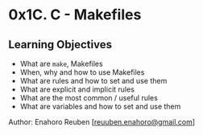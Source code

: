 # 0x1C. C - Makefiles

## Learning Objectives

- What are `make`, Makefiles  
- When, why and how to use Makefiles  
- What are rules and how to set and use them  
- What are explicit and implicit rules  
- What are the most common / useful rules  
- What are variables and how to set and use them  

Author: Enahoro Reuben [reuuben.enahoro@gmail.com]
